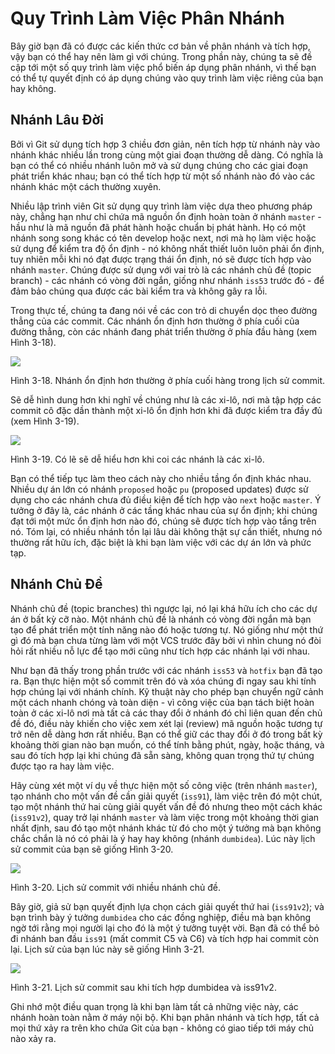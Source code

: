 # Quy Trình Làm Việc Phân Nhánh

Bây giờ bạn đã có được các kiến thức cơ bản về phân nhánh và tích hợp, vậy bạn có thể hay nên làm gì với chúng. Trong phần này, chúng ta sẽ đề cập tới một số quy trình làm việc phổ biến áp dụng phân nhánh, vì thế bạn có thể tự quyết định có áp dụng chúng vào quy trình làm việc riêng của bạn hay không.

## Nhánh Lâu Đời

Bởi vì Git sử dụng tích hợp 3 chiều đơn giản, nên tích hợp từ nhánh này vào nhánh khác nhiều lần trong cùng một giai đoạn thường dễ dàng. Có nghĩa là bạn có thể có nhiều nhánh luôn mở và sử dụng chúng cho các giai đoạn phát triển khác nhau; bạn có thể tích hợp từ một số nhánh nào đó vào các nhánh khác một cách thường xuyên.

Nhiều lập trình viên Git sử dụng quy trình làm việc dựa theo phương pháp này, chẳng hạn như chỉ chứa mã nguồn ổn định hoàn toàn ở nhánh `master` - hầu như là mã nguồn đã phát hành hoặc chuẩn bị phát hành. Họ có một nhánh song song khác có tên develop hoặc next, nơi mà họ làm việc hoặc sử dụng để kiểm tra độ ổn định - nó không nhất thiết luôn luôn phải ổn định, tuy nhiên mỗi khi nó đạt được trạng thái ổn định, nó sẽ được tích hợp vào nhánh `master`. Chúng được sử dụng với vai trò là các nhánh chủ đề (topic branch) - các nhánh có vòng đời ngắn, giống như nhánh `iss53` trước đó - để đảm bảo chúng qua được các bài kiểm tra và không gây ra lỗi.

Trong thực tế, chúng ta đang nói về các con trỏ di chuyển dọc theo đường thẳng của các commit. Các nhánh ổn định hơn thường ở phía cuối của đường thẳng, còn các nhánh đang phát triển thường ở phía đầu hàng (xem Hình 3-18).


![](http://git-scm.com/figures/18333fig0318-tn.png)

Hình 3-18. Nhánh ổn định hơn thường ở phía cuối hàng trong lịch sử commit.

Sẽ dễ hình dung hơn khi nghĩ về chúng như là các xi-lô, nơi mà tập hợp các commit cô đặc dần thành một xi-lô ổn định hơn khi đã được kiểm tra đầy đủ (xem Hình 3-19).


![](http://git-scm.com/figures/18333fig0319-tn.png)

Hình 3-19. Có lẽ sẽ dễ hiểu hơn khi coi các nhánh là các xi-lô.

Bạn có thể tiếp tục làm theo cách này cho nhiều tầng ổn định khác nhau. Nhiều dự án lớn có nhánh `proposed` hoặc `pu` (proposed updates) được sử dụng cho các nhánh chưa đủ điều kiện để tích hợp vào `next` hoặc `master`. Ý tưởng ở đây là, các nhánh ở các tầng khác nhau của sự ổn định; khi chúng đạt tới một mức ổn định hơn nào đó, chúng sẽ được tích hợp vào tầng trên nó. 
Tóm lại, có nhiều nhánh tồn lại lâu dài không thật sự cần thiết, nhưng nó thường rất hữu ích, đặc biệt là khi bạn làm việc với các dự án lớn và phức tạp.

## Nhánh Chủ Đề

Nhánh chủ đề (topic branches) thì ngược lại, nó lại khá hữu ích cho các dự án ở bất kỳ cỡ nào. Một nhánh chủ đề là nhánh có vòng đời ngắn mà bạn tạo để phát triển một tính năng nào đó hoặc tương tự. Nó giống như một thứ gì đó mà bạn chưa từng làm với một VCS trước đây bởi vì nhìn chung nó đòi hỏi rất nhiều nỗ lực để tạo mới cũng như tích hợp các nhánh lại với nhau.

Như bạn đã thấy trong phần trước với các nhánh `iss53` và `hotfix` bạn đã tạo ra. Bạn thực hiện một số commit trên đó và xóa chúng đi ngay sau khi tính hợp chúng lại với nhánh chính. Kỹ thuật này cho phép bạn chuyển ngữ cảnh một cách nhanh chóng và toàn diện - vì công việc của bạn tách biệt hoàn toàn ở các xi-lô nơi mà tất cả các thay đổi ở nhánh đó chỉ liên quan đến chủ đề đó, điều này khiến cho việc xem xét lại (review) mã nguồn hoặc tương tự trở nên dễ dàng hơn rất nhiều. Bạn có thể giữ các thay đổi ở đó trong bất kỳ khoảng thời gian nào bạn muốn, có thể tính bằng phút, ngày, hoặc tháng, và sau đó tích hợp lại khi chúng đã sẵn sàng, không quan trọng thứ tự chúng được tạo ra hay làm việc.

Hãy cùng xét một ví dụ về thực hiện một số công việc (trên nhánh `master`), tạo nhánh cho một vấn đề cần giải quyết (`iss91`), làm việc trên đó một chút, tạo một nhánh thứ hai cùng giải quyết vấn đề đó nhưng theo một cách khác (`iss91v2`), quay trở lại nhánh `master` và làm việc trong một khoảng thời gian nhất định, sau đó tạo một nhánh khác từ đó cho một ý tưởng mà bạn không chắc chắn là nó có phải là ý hay hay không (nhánh `dumbidea`). Lúc này lịch sử commit của bạn sẽ giống Hình 3-20.


![](http://git-scm.com/figures/18333fig0320-tn.png)

Hình 3-20. Lịch sử commit với nhiều nhánh chủ đề.

Bây giờ, giả sử bạn quyết định lựa chọn cách giải quyết thứ hai (`iss91v2`); và bạn trình bày ý tưởng `dumbidea` cho các đồng nghiệp, điều mà bạn không ngờ tới rằng mọi người lại cho đó là một ý tưởng tuyệt vời. Bạn đã có thể bỏ đi nhánh ban đầu `iss91` (mất commit C5 và C6) và tích hợp hai commit còn lại. Lịch sử của bạn lúc này sẽ giống Hình 3-21.


![](http://git-scm.com/figures/18333fig0321-tn.png)

Hình 3-21. Lịch sử commit sau khi tích hợp dumbidea và iss91v2.

Ghi nhớ một điều quan trọng là khi bạn làm tất cả những việc này, các nhánh hoàn toàn nằm ở máy nội bộ. Khi bạn phân nhánh và tích hợp, tất cả mọi thứ xảy ra trên kho chứa Git của bạn - không có giao tiếp tới máy chủ nào xảy ra.
